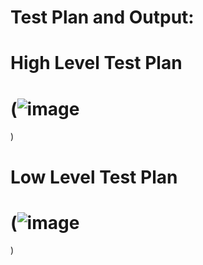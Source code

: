 
# Test Plan and Output:
# High Level Test Plan  
# (![image](https://user-images.githubusercontent.com/101013962/161130972-d08abbed-6b7c-4ca6-88c6-6245ad4e336f.png)
)
  
# Low Level Test Plan  


# (![image](https://user-images.githubusercontent.com/101013962/161130797-361e976b-2456-4536-a757-855d960cd9ad.png)
)



